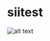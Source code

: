 # siitest
![alt text](https://user-images.githubusercontent.com/26146412/106382563-b666e780-63c0-11eb-863b-d0dfbaf32b06.png)
